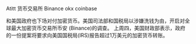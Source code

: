 Atitt 货币交易所 Binance okx coinbase

和美国政府也下场对付加密货币。美国司法部和国税局以涉嫌洗钱为由，开启对全球最大加密货币交易所币安 (Binance)的调查。
上周四，美国财政部表示，政府的一份提案将要求向美国国税局(IRS)报告超过1万美元的加密货币转账。

